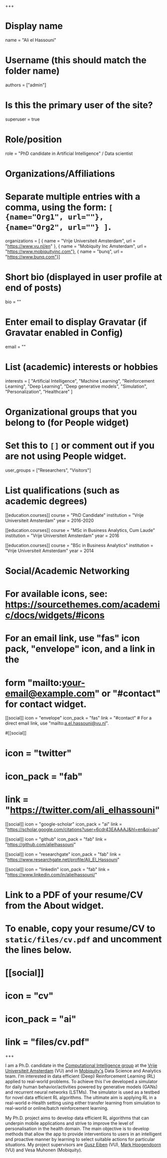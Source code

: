 +++
# Display name
name = "Ali el Hassouni"

# Username (this should match the folder name)
authors = ["admin"]

# Is this the primary user of the site?
superuser = true

# Role/position
role = "PhD candidate in Artificial Intelligence" / Data scientist

# Organizations/Affiliations
#   Separate multiple entries with a comma, using the form: `[ {name="Org1", url=""}, {name="Org2", url=""} ]`.
organizations = [ { name = "Vrije Universiteit Amsterdam", url = "https://www.vu.nl/en" },
                    { name = "Mobiquity Inc Amsterdam", url = "https://www.mobiquityinc.com"},
                    { name = "bunq", url = "https://www.bunq.com"}]

# Short bio (displayed in user profile at end of posts)
bio = ""

# Enter email to display Gravatar (if Gravatar enabled in Config)
email = ""

# List (academic) interests or hobbies
interests = [
  "Artificial Intelligence",
  "Machine Learning",
  "Reinforcement Learning",
  "Deep Learning",
  "Deep generative models",
  "Simulation",
  "Personalization",
  "Healthcare"
]

# Organizational groups that you belong to (for People widget)
#   Set this to `[]` or comment out if you are not using People widget.
user_groups = ["Researchers", "Visitors"]

# List qualifications (such as academic degrees)

[[education.courses]]
  course = "PhD Candidate"
  institution = "Vrije Universiteit Amsterdam"
  year = 2016-2020

[[education.courses]]
  course = "MSc in Business Analytics, Cum Laude"
  institution = "Vrije Universiteit Amsterdam"
  year = 2016

[[education.courses]]
  course = "BSc in Business Analytics"
  institution = "Vrije Universiteit Amsterdam"
  year = 2014

# Social/Academic Networking
# For available icons, see: https://sourcethemes.com/academic/docs/widgets/#icons
#   For an email link, use "fas" icon pack, "envelope" icon, and a link in the
#   form "mailto:your-email@example.com" or "#contact" for contact widget.

[[social]]
  icon = "envelope"
  icon_pack = "fas"
  link = "#contact"  # For a direct email link, use "mailto:a.el.hassouni@vu.nl".

#[[social]]
#  icon = "twitter"
#  icon_pack = "fab"
#  link = "https://twitter.com/ali_elhassouni"

[[social]]
  icon = "google-scholar"
  icon_pack = "ai"
  link = "https://scholar.google.com/citations?user=6cdr43EAAAAJ&hl=en&oi=ao"

[[social]]
  icon = "github"
  icon_pack = "fab"
  link = "https://github.com/alielhassouni"

[[social]]
  icon = "researchgate"
  icon_pack = "fab"
  link = "https://www.researchgate.net/profile/Ali_El_Hassouni"

[[social]]
  icon = "linkedin"
  icon_pack = "fab"
  link = "https://www.linkedin.com/in/alielhassouni/"
# Link to a PDF of your resume/CV from the About widget.
# To enable, copy your resume/CV to `static/files/cv.pdf` and uncomment the lines below.
# [[social]]
#   icon = "cv"
#   icon_pack = "ai"
#   link = "files/cv.pdf"

+++

I am a Ph.D. candidate in the <a href="https://www.cs.vu.nl/ci/" target="_blank">Computational Intelligence group</a> at the <a href="https://www.cs.vu.nl/en/" target="_blank">Vrije Universiteit Amsterdam</a> (VU) and in <a href="https://www.mobiquityinc.com" target="_blank">Mobiquity's</a> Data Science and Analytics team. I'm interested in data efficient (Deep) Reinforcement Learning (RL) applied to real-world problems. To achieve this I've developed a simulator for daily human behavior/activities powered by generative models (GANs) and recurrent neural networks (LSTMs). The simulator is used as a testbed for novel data efficient RL algorithms. The ultimate aim is applying RL in a real-world e-Health setting using either transfer learning from simulation to real-world or online/batch reinforcement learning.

My Ph.D. project aims to develop data efficient RL algorithms that can underpin mobile applications and strive to improve the level of personalisation in the health domain. The main objective is to develop methods that allow the app to provide interventions to users in an intelligent and proactive manner by learning to select suitable actions for particular situations. My project supervisors are <a href="https://www.cs.vu.nl/~gusz/" target="_blank"> Gusz Eiben</a> (VU), <a href="https://www.cs.vu.nl/~mhoogen/" target="_blank"> Mark Hoogendoorn</a> (VU) and Vesa Muhonen (Mobiquity).
